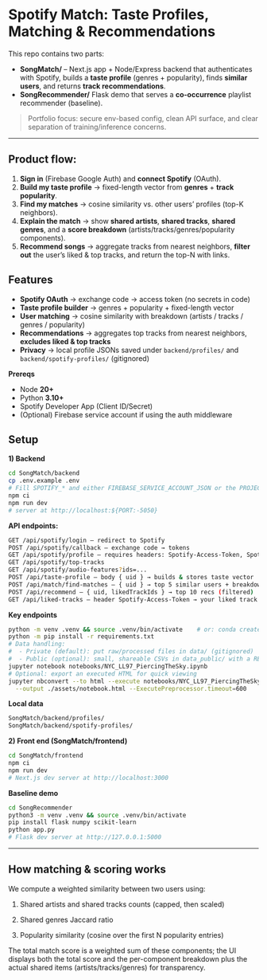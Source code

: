 # Spotify Match: Taste Profiles, Matching & Recommendations

This repo contains two parts:

- **SongMatch/** – Next.js app + Node/Express backend that authenticates with Spotify, builds a **taste profile** (genres + popularity), finds **similar users**, and returns **track recommendations**.
- **SongRecommender/** Flask demo that serves a **co-occurrence** playlist recommender (baseline).

> Portfolio focus: secure env-based config, clean API surface, and clear separation of training/inference concerns.

---

## Product flow:

1. **Sign in** (Firebase Google Auth) and **connect Spotify** (OAuth).
2. **Build my taste profile** → fixed-length vector from **genres** + **track popularity**.
3. **Find my matches** → cosine similarity vs. other users’ profiles (top-K neighbors).
4. **Explain the match** → show **shared artists**, **shared tracks**, **shared genres**, and a **score breakdown** (artists/tracks/genres/popularity components).
5. **Recommend songs** → aggregate tracks from nearest neighbors, **filter out** the user’s liked & top tracks, and return the top-N with links.


## Features

- **Spotify OAuth** → exchange code → access token (no secrets in code)
- **Taste profile builder** → genres + popularity + fixed-length vector
- **User matching** → cosine similarity with breakdown (artists / tracks / genres / popularity)
- **Recommendations** → aggregates top tracks from nearest neighbors, **excludes liked & top tracks**
- **Privacy** → local profile JSONs saved under `backend/profiles/` and `backend/spotify-profiles/` (gitignored)


**Prereqs**
- Node **20+**
- Python **3.10+**
- Spotify Developer App (Client ID/Secret)  
- (Optional) Firebase service account if using the auth middleware


## Setup

**1) Backend**
```bash
cd SongMatch/backend
cp .env.example .env
# Fill SPOTIFY_* and either FIREBASE_SERVICE_ACCOUNT_JSON or the PROJECT_ID/CLIENT_EMAIL/PRIVATE_KEY trio
npm ci
npm run dev
# server at http://localhost:${PORT:-5050}
```

**API endpoints:**
```bash
GET /api/spotify/login – redirect to Spotify
POST /api/spotify/callback – exchange code → tokens
GET /api/spotify/profile – requires headers: Spotify-Access-Token, Spotify-UID
GET /api/spotify/top-tracks
GET /api/spotify/audio-features?ids=...
POST /api/taste-profile – body { uid } → builds & stores taste vector
POST /api/match/find-matches – { uid } → top 5 similar users + breakdown
POST /api/recommend – { uid, likedTrackIds } → top 10 recs (filtered)
GET /api/liked-tracks – header Spotify-Access-Token → your liked track IDs
```

**Key endpoints**
```bash
python -m venv .venv && source .venv/bin/activate    # or: conda create -n ll97 python=3.11
python -m pip install -r requirements.txt
# Data handling:
#  - Private (default): put raw/processed files in data/ (gitignored)
#  - Public (optional): small, shareable CSVs in data_public/ with a README noting source & license
jupyter notebook notebooks/NYC_LL97_PiercingTheSky.ipynb
# Optional: export an executed HTML for quick viewing
jupyter nbconvert --to html --execute notebooks/NYC_LL97_PiercingTheSky.ipynb \
  --output ./assets/notebook.html --ExecutePreprocessor.timeout=600
```

**Local data**
```bash
SongMatch/backend/profiles/
SongMatch/backend/spotify-profiles/
```

**2) Front end (SongMatch/frontend)**
```bash
cd SongMatch/frontend
npm ci
npm run dev
# Next.js dev server at http://localhost:3000
```

**Baseline demo**
```bash
cd SongRecommender
python3 -m venv .venv && source .venv/bin/activate
pip install flask numpy scikit-learn
python app.py
# Flask dev server at http://127.0.0.1:5000
```
---
## How matching & scoring works

We compute a weighted similarity between two users using:
1. Shared artists and shared tracks counts (capped, then scaled)

2. Shared genres Jaccard ratio

3. Popularity similarity (cosine over the first N popularity entries)

The total match score is a weighted sum of these components; the UI displays both the total score and the per-component breakdown plus the actual shared items (artists/tracks/genres) for transparency.
